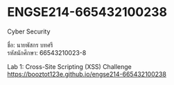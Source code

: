 # ENGSE214-665432100238
 Cyber Security

ชื่อ: นายพัสกร บทศรี  
รหัสนักศึกษา: 66543210023-8  

Lab 1: Cross-Site Scripting (XSS) Challenge
https://booztot123e.github.io/engse214-665432100238
